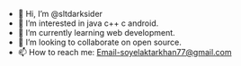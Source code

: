 - 👋 Hi, I’m @sltdarksider
- 👀 I’m interested in java c++ c android.
- 🌱 I’m currently learning web development.
- 💞️ I’m looking to collaborate on open source.
- 📫 How to reach me: Email-soyelaktarkhan77@gmail.com

<!---
sltdarksider/sltdarksider is a ✨ special ✨ repository because its `README.md` (this file) appears on your GitHub profile.
You can click the Preview link to take a look at your changes.
--->
